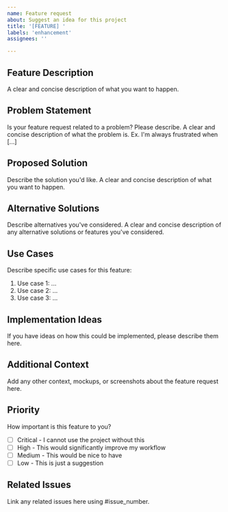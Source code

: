 ```yaml
---
name: Feature request
about: Suggest an idea for this project
title: '[FEATURE] '
labels: 'enhancement'
assignees: ''

---
```


## Feature Description
A clear and concise description of what you want to happen.

## Problem Statement
Is your feature request related to a problem? Please describe.
A clear and concise description of what the problem is. Ex. I'm always frustrated when [...]

## Proposed Solution
Describe the solution you'd like.
A clear and concise description of what you want to happen.

## Alternative Solutions
Describe alternatives you've considered.
A clear and concise description of any alternative solutions or features you've considered.

## Use Cases
Describe specific use cases for this feature:
1. Use case 1: ...
2. Use case 2: ...
3. Use case 3: ...

## Implementation Ideas
If you have ideas on how this could be implemented, please describe them here.

## Additional Context
Add any other context, mockups, or screenshots about the feature request here.

## Priority
How important is this feature to you?
- [ ] Critical - I cannot use the project without this
- [ ] High - This would significantly improve my workflow
- [ ] Medium - This would be nice to have
- [ ] Low - This is just a suggestion

## Related Issues
Link any related issues here using #issue_number.
